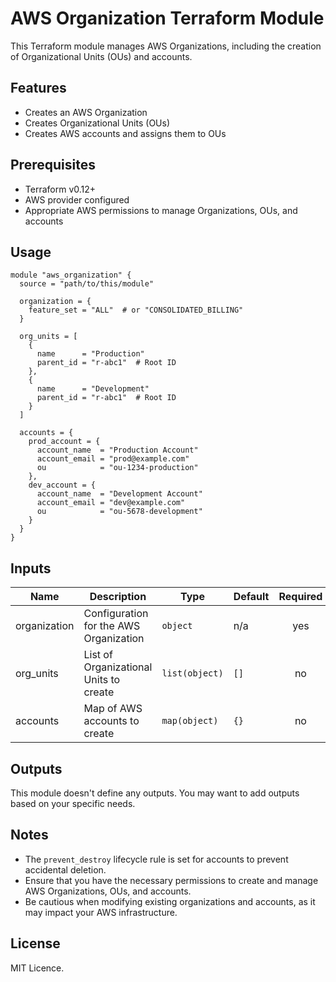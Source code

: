 # AWS Organization Terraform Module

This Terraform module manages AWS Organizations, including the creation of Organizational Units (OUs) and accounts.

## Features

- Creates an AWS Organization
- Creates Organizational Units (OUs)
- Creates AWS accounts and assigns them to OUs

## Prerequisites

- Terraform v0.12+
- AWS provider configured
- Appropriate AWS permissions to manage Organizations, OUs, and accounts

## Usage

```hcl
module "aws_organization" {
  source = "path/to/this/module"

  organization = {
    feature_set = "ALL"  # or "CONSOLIDATED_BILLING"
  }

  org_units = [
    {
      name      = "Production"
      parent_id = "r-abc1"  # Root ID
    },
    {
      name      = "Development"
      parent_id = "r-abc1"  # Root ID
    }
  ]

  accounts = {
    prod_account = {
      account_name  = "Production Account"
      account_email = "prod@example.com"
      ou            = "ou-1234-production"
    },
    dev_account = {
      account_name  = "Development Account"
      account_email = "dev@example.com"
      ou            = "ou-5678-development"
    }
  }
}
```

## Inputs

| Name | Description | Type | Default | Required |
|------|-------------|------|---------|:--------:|
| organization | Configuration for the AWS Organization | `object` | n/a | yes |
| org_units | List of Organizational Units to create | `list(object)` | `[]` | no |
| accounts | Map of AWS accounts to create | `map(object)` | `{}` | no |

## Outputs

This module doesn't define any outputs. You may want to add outputs based on your specific needs.

## Notes

- The `prevent_destroy` lifecycle rule is set for accounts to prevent accidental deletion.
- Ensure that you have the necessary permissions to create and manage AWS Organizations, OUs, and accounts.
- Be cautious when modifying existing organizations and accounts, as it may impact your AWS infrastructure.

## License

MIT Licence.